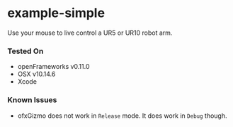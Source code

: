 # example-simple
Use your mouse to live control a UR5 or UR10 robot arm.

### Tested On
- openFrameworks v0.11.0
- OSX v10.14.6
- Xcode

### Known Issues
- ofxGizmo does not work in `Release` mode. It does work in `Debug` though.
